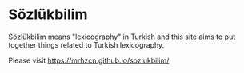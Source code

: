 # Sözlükbilim 

Sözlükbilim means "lexicography" in Turkish and this site aims to put together things related to Turkish lexicography.

Please visit https://mrhzcn.github.io/sozlukbilim/

